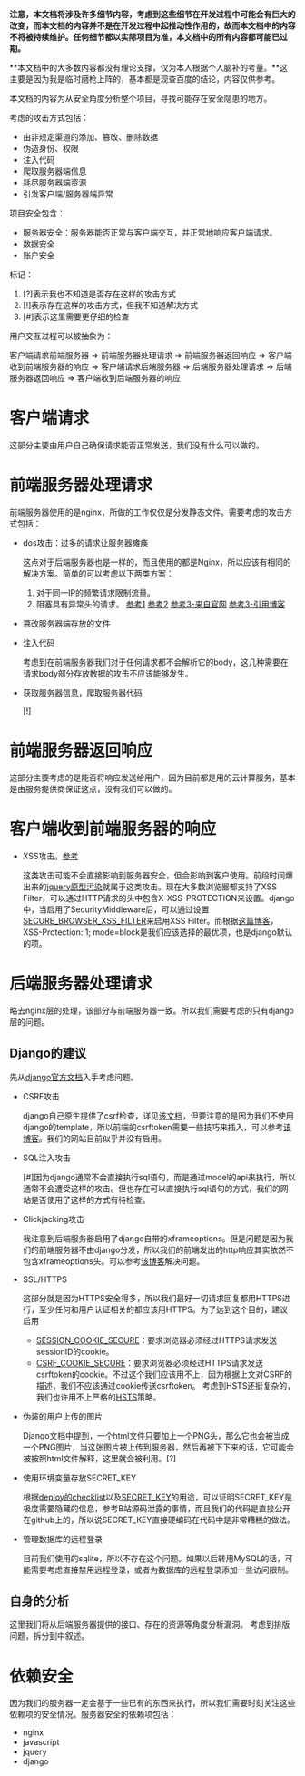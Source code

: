 **注意，本文档将涉及许多细节内容，考虑到这些细节在开发过程中可能会有巨大的改变，而本文档的内容并不是在开发过程中起推动性作用的，故而本文档中的内容不将被持续维护。任何细节都以实际项目为准，本文档中的所有内容都可能已过期。**

**本文档中的大多数内容都没有理论支撑，仅为本人根据个人脑补的考量。**这主要是因为我是临时磨枪上阵的，基本都是现查百度的结论，内容仅供参考。

本文档的内容为从安全角度分析整个项目，寻找可能存在安全隐患的地方。

考虑的攻击方式包括：
* 由非规定渠道的添加、篡改、删除数据
* 伪造身份、权限
* 注入代码
* 爬取服务器端信息
* 耗尽服务器端资源
* 引发客户端/服务器端异常

项目安全包含：
* 服务器安全：服务器能否正常与客户端交互，并正常地响应客户端请求。
* 数据安全
* 账户安全

标记：
1. [?]表示我也不知道是否存在这样的攻击方式
2. [!]表示存在这样的攻击方式，但我不知道解决方式
3. [#]表示这里需要更仔细的检查


用户交互过程可以被抽象为：

客户端请求前端服务器 => 前端服务器处理请求 => 前端服务器返回响应 => 客户端收到前端服务器的响应 => 
客户端请求后端服务器 => 后端服务器处理请求 => 后端服务器返回响应 => 客户端收到后端服务器的响应

# 客户端请求
这部分主要由用户自己确保请求能否正常发送，我们没有什么可以做的。

# 前端服务器处理请求
前端服务器使用的是nginx，所做的工作仅仅是分发静态文件。需要考虑的攻击方式包括：

* dos攻击：过多的请求让服务器瘫痪

    这点对于后端服务器也是一样的，而且使用的都是Nginx，所以应该有相同的解决方案。简单的可以考虑以下两类方案：
    1. 对于同一IP的频繁请求限制流量。
    2. 阻塞具有异常头的请求。
    [参考1](https://blog.csdn.net/luyaran/article/details/71082471) [参考2](https://blog.csdn.net/weixin_38628533/article/details/80469712) [参考3-来自官网](https://www.nginx.com/blog/mitigating-ddos-attacks-with-nginx-and-nginx-plus/) [参考3-引用博客](https://www.cnblogs.com/EasonJim/p/7807729.html)
* 篡改服务器端存放的文件
* 注入代码

    考虑到在前端服务器我们对于任何请求都不会解析它的body，这几种需要在请求body部分存放数据的攻击不应该能够发生。
* 获取服务器信息，爬取服务器代码

    [!]

# 前端服务器返回响应
这部分主要考虑的是能否将响应发送给用户，因为目前都是用的云计算服务，基本是由服务提供商保证这点，没有我们可以做的。

# 客户端收到前端服务器的响应
* XSS攻击。[参考](https://www.freebuf.com/articles/web/185654.html)

    这类攻击可能不会直接影响到服务器安全，但会影响到客户使用。前段时间爆出来的[jquery原型污染](https://www.360zhijia.com/anquan/461210.html)就属于这类攻击。现在大多数浏览器都支持了XSS Filter，可以通过HTTP请求的头中包含X-XSS-PROTECTION来设置。django中，当启用了SecurityMiddleware后，可以通过设置[SECURE_BROWSER_XSS_FILTER](https://docs.djangoproject.com/en/2.1/ref/settings/#std:setting-SECURE_BROWSER_XSS_FILTER)来启用XSS Filter。而根据[这篇博客](https://www.freebuf.com/articles/web/138769.html)，XSS-Protection: 1; mode=block是我们应该选择的最优项，也是django默认的项。

# 后端服务器处理请求
略去nginx层的处理，该部分与前端服务器一致。所以我们需要考虑的只有django层的问题。

## Django的建议
先从[django官方文档](https://docs.djangoproject.com/zh-hans/2.2/topics/security/)入手考虑问题。

* CSRF攻击

    django自己原生提供了csrf检查，详见[该文档](https://docs.djangoproject.com/zh-hans/2.2/ref/csrf/#using-csrf)，但要注意的是因为我们不使用django的template，所以前端的csrftoken需要一些技巧来插入，可以参考[该博客](https://www.cnblogs.com/zhangtq/p/9759061.html)。我们的网站目前似乎并没有启用。

* SQL注入攻击

    [#]因为django通常不会直接执行sql语句，而是通过model的api来执行，所以通常不会遭受这样的攻击。但也存在可以直接执行sql语句的方式，我们的网站是否使用了这样的方式有待检查。

* Clickjacking攻击

    我注意到后端服务器启用了django自带的xframeoptions。但是问题是因为我们的前端服务器不由django分发，所以我们的前端发出的http响应其实依然不包含xframeoptions头。可以参考[该博客](https://blog.csdn.net/tigerzx/article/details/60373982)解决问题。

* SSL/HTTPS

    这部分就是因为HTTPS安全得多，所以我们最好一切请求回复都用HTTPS进行，至少任何和用户认证相关的都应该用HTTPS。为了达到这个目的，建议启用
    * [SESSION_COOKIE_SECURE](https://docs.djangoproject.com/en/2.1/ref/settings/#std:setting-SESSION_COOKIE_SECURE)：要求浏览器必须经过HTTPS请求发送sessionID的cookie。
    * [CSRF_COOKIE_SECURE](https://docs.djangoproject.com/en/2.1/ref/settings/#std:setting-CSRF_COOKIE_SECURE)：要求浏览器必须经过HTTPS请求发送csrftoken的cookie。不过这个我们应该用不上，因为根据上文对CSRF的描述，我们不应该通过cookie传送csrftoken。
    考虑到HSTS还挺复杂的，我们也许用不上严格的[HSTS](https://docs.djangoproject.com/en/2.1/ref/middleware/#http-strict-transport-security)策略。

* 伪装的用户上传的图片

    Django文档中提到，一个html文件只要加上一个PNG头，那么它也会被当成一个PNG图片，当这张图片被上传到服务器，然后再被下下来的话，它可能会被按照html文件解释，这里就会被利用。[?]

* 使用环境变量存放SECRET_KEY

    根据[deploy的checklist](https://docs.djangoproject.com/en/2.1/howto/deployment/checklist/#secret-key)以及[SECRET_KEY](https://docs.djangoproject.com/en/2.1/ref/settings/#std:setting-SECRET_KEY)的用途，可以证明SECRET_KEY是极度需要隐藏的信息，参考B站源码泄露的事情，而且我们的代码是直接公开在github上的，所以说SECRET_KEY直接硬编码在代码中是非常糟糕的做法。

* 管理数据库的远程登录

    目前我们使用的sqlite，所以不存在这个问题。如果以后转用MySQL的话，可能需要考虑直接禁用远程登录，或者为数据库的远程登录添加一些访问限制。


## 自身的分析
这里我们将从后端服务器提供的接口、存在的资源等角度分析漏洞。
考虑到排版问题，拆分到[](safe_self_analyze.md)中叙述。



# 依赖安全
因为我们的服务器一定会基于一些已有的东西来执行，所以我们需要时刻关注这些依赖项的安全情况。服务器安全的依赖项包括：
* nginx
* javascript
* jquery
* django